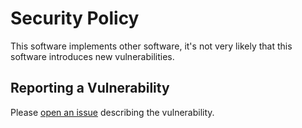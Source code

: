 # Security Policy

This software implements other software, it's not very likely that this
software introduces new vulnerabilities.

## Reporting a Vulnerability

Please [open an issue](https://github.com/tehtbl/ansible-role-bootstrap/issues)
describing the vulnerability.
